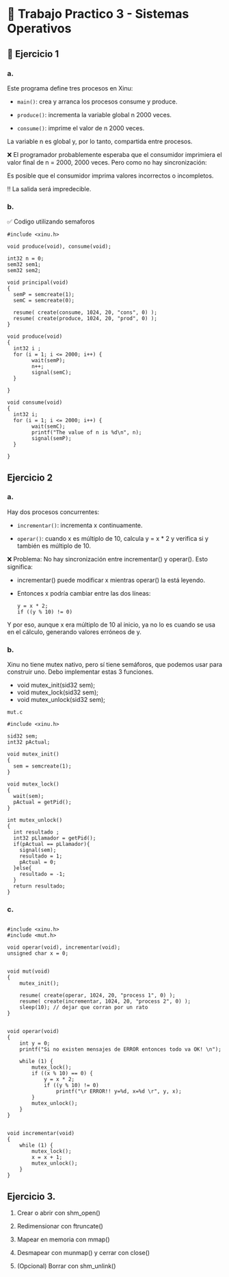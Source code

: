 # 📝 Trabajo Practico 3 - Sistemas Operativos
## 📍 Ejercicio 1
### a.
Este programa define tres procesos en Xinu:
- `main()`: crea y arranca los procesos consume y produce.

- `produce()`: incrementa la variable global n 2000 veces.

- `consume()`: imprime el valor de n 2000 veces.

La variable n es global y, por lo tanto, compartida entre procesos.

❌ El programador probablemente esperaba que el consumidor imprimiera el valor final de n = 2000, 2000 veces. Pero como no hay sincronización:

Es posible que el consumidor imprima valores incorrectos o incompletos.

‼️ La salida será impredecible.

### b.
✅ Codigo utilizando semaforos
```
#include <xinu.h>

void produce(void), consume(void);

int32 n = 0;
sem32 sem1;
sem32 sem2;

void principal(void)
{
  semP = semcreate(1);
  semC = semcreate(0);

  resume( create(consume, 1024, 20, "cons", 0) );
  resume( create(produce, 1024, 20, "prod", 0) );
}

void produce(void)
{
  int32 i ;
  for (i = 1; i <= 2000; i++) {
        wait(semP);  
        n++;
        signal(semC); 
  }
  
}

void consume(void)
{
  int32 i;
  for (i = 1; i <= 2000; i++) {
        wait(semC);   
        printf("The value of n is %d\n", n);
        signal(semP); 
  }

}
```

## Ejercicio 2
### a.
Hay dos procesos concurrentes:

- `incrementar()`: incrementa x continuamente.

- `operar()`: cuando x es múltiplo de 10, calcula y = x * 2 y verifica si y también es múltiplo de 10.
  
❌ Problema:
No hay sincronización entre incrementar() y operar(). Esto significa:

- incrementar() puede modificar x mientras operar() la está leyendo.

- Entonces x podría cambiar entre las dos líneas:
   ```
   y = x * 2;
   if ((y % 10) != 0) 
  ```  
Y por eso, aunque x era múltiplo de 10 al inicio, ya no lo es cuando se usa en el cálculo, generando valores erróneos de y.  

### b.

Xinu no tiene mutex nativo, pero sí tiene semáforos, que podemos usar para construir uno.
Debo implementar estas 3 funciones.

- void mutex_init(sid32 sem);
- void mutex_lock(sid32 sem);
- void mutex_unlock(sid32 sem);

```
mut.c

#include <xinu.h>

sid32 sem;
int32 pActual;

void mutex_init()
{
  sem = semcreate(1);
}

void mutex_lock()
{
  wait(sem);
  pActual = getPid();
}

int mutex_unlock()
{
  int resultado ;
  int32 pLlamador = getPid();
  if(pActual == pLlamador){
    signal(sem);
    resultado = 1;
    pActual = 0;
  }else{
    resultado = -1;
  }
  return resultado;
}

```

### c. 
```

#include <xinu.h>
#include <mut.h>

void operar(void), incrementar(void);
unsigned char x = 0;


void mut(void)
{
    mutex_init(); 

    resume( create(operar, 1024, 20, "process 1", 0) );
    resume( create(incrementar, 1024, 20, "process 2", 0) );
    sleep(10); // dejar que corran por un rato
}


void operar(void)
{
    int y = 0;
    printf("Si no existen mensajes de ERROR entonces todo va OK! \n");

    while (1) {
        mutex_lock();
        if ((x % 10) == 0) {
            y = x * 2;
            if ((y % 10) != 0)
                printf("\r ERROR!! y=%d, x=%d \r", y, x);
        }
        mutex_unlock();
    }
}


void incrementar(void)
{
    while (1) {
        mutex_lock();
        x = x + 1;
        mutex_unlock();
    }
}
```

## Ejercicio 3.
1. Crear o abrir con shm_open()

2. Redimensionar con ftruncate()

3. Mapear en memoria con mmap()

4. Desmapear con munmap() y cerrar con close()

5. (Opcional) Borrar con shm_unlink()


